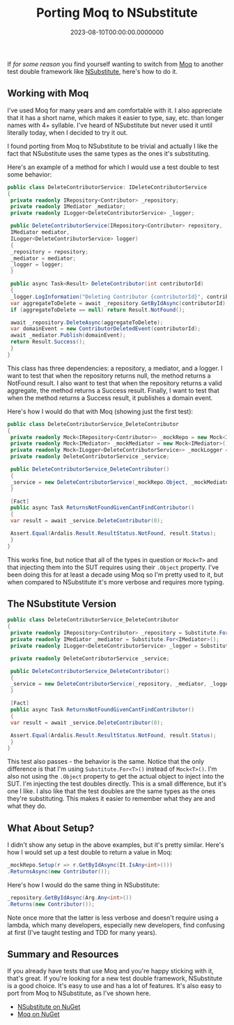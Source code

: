 ﻿---
title: Porting Moq to NSubstitute
date: "2023-08-10T00:00:00.0000000"
description: If for some reason you find yourself wanting to switch from Moq to another test double framework, here's how to do it.
featuredImage: /img/porting-moq-nsubstitute.png
---

If *for some reason* you find yourself wanting to switch from [Moq](https://nuget.org/packages/Moq) to another test double framework like [NSubstitute](https://www.nuget.org/packages/NSubstitute), here's how to do it.

## Working with Moq

I've used Moq for many years and am comfortable with it. I also appreciate that it has a short name, which makes it easier to type, say, etc. than longer names with 4+ syllable. I've heard of NSubstitute but never used it until literally today, when I decided to try it out.

I found porting from Moq to NSubstitute to be trivial and actually I like the fact that NSubstitute uses the same types as the ones it's substituting.

Here's an example of a method for which I would use a test double to test some behavior:

```csharp
public class DeleteContributorService: IDeleteContributorService
{
 private readonly IRepository<Contributor> _repository;
 private readonly IMediator _mediator;
 private readonly ILogger<DeleteContributorService> _logger;

 public DeleteContributorService(IRepository<Contributor> repository,
 IMediator mediator,
 ILogger<DeleteContributorService> logger)
 {
 _repository = repository;
 _mediator = mediator;
 _logger = logger;
 }

 public async Task<Result> DeleteContributor(int contributorId)
 {
 _logger.LogInformation("Deleting Contributor {contributorId}", contributorId);
 var aggregateToDelete = await _repository.GetByIdAsync(contributorId);
 if (aggregateToDelete == null) return Result.NotFound();

 await _repository.DeleteAsync(aggregateToDelete);
 var domainEvent = new ContributorDeletedEvent(contributorId);
 await _mediator.Publish(domainEvent);
 return Result.Success();
 }
}
```

This class has three dependencies: a repository, a mediator, and a logger. I want to test that when the repository returns null, the method returns a NotFound result. I also want to test that when the repository returns a valid aggregate, the method returns a Success result. Finally, I want to test that when the method returns a Success result, it publishes a domain event.

Here's how I would do that with Moq (showing just the first test):

```csharp
public class DeleteContributorService_DeleteContributor
{
 private readonly Mock<IRepository<Contributor>> _mockRepo = new Mock<IRepository<Contributor>>();
 private readonly Mock<IMediator> _mockMediator = new Mock<IMediator>();
 private readonly Mock<ILogger<DeleteContributorService>> _mockLogger = new Mock<ILogger<DeleteContributorService>>();
 private readonly DeleteContributorService _service;

 public DeleteContributorService_DeleteContributor()
 {
 _service = new DeleteContributorService(_mockRepo.Object, _mockMediator.Object, _mockLogger.Object);
 }

 [Fact]
 public async Task ReturnsNotFoundGivenCantFindContributor()
 {
 var result = await _service.DeleteContributor(0);

 Assert.Equal(Ardalis.Result.ResultStatus.NotFound, result.Status);
 }
}
```

This works fine, but notice that all of the types in question or `Mock<T>` and that injecting them into the SUT requires using their `.Object` property. I've been doing this for at least a decade using Moq so I'm pretty used to it, but when compared to NSubstitute it's more verbose and requires more typing.

## The NSubstitute Version

```csharp
public class DeleteContributorService_DeleteContributor
{
 private readonly IRepository<Contributor> _repository = Substitute.For<IRepository<Contributor>>();
 private readonly IMediator _mediator = Substitute.For<IMediator>();
 private readonly ILogger<DeleteContributorService> _logger = Substitute.For<ILogger<DeleteContributorService>>();

 private readonly DeleteContributorService _service;

 public DeleteContributorService_DeleteContributor()
 {
 _service = new DeleteContributorService(_repository, _mediator, _logger);
 }

 [Fact]
 public async Task ReturnsNotFoundGivenCantFindContributor()
 {
 var result = await _service.DeleteContributor(0);

 Assert.Equal(Ardalis.Result.ResultStatus.NotFound, result.Status);
 }
}
```

This test also passes - the behavior is the same. Notice that the only difference is that I'm using `Substitute.For<T>()` instead of `Mock<T>()`. I'm also not using the `.Object` property to get the actual object to inject into the SUT. I'm injecting the test doubles directly. This is a small difference, but it's one I like. I also like that the test doubles are the same types as the ones they're substituting. This makes it easier to remember what they are and what they do.

## What About Setup?

I didn't show any setup in the above examples, but it's pretty similar. Here's how I would set up a test double to return a value in Moq:

```csharp
_mockRepo.Setup(r => r.GetByIdAsync(It.IsAny<int>()))
.ReturnsAsync(new Contributor());
```

Here's how I would do the same thing in NSubstitute:

```csharp
_repository.GetByIdAsync(Arg.Any<int>())
.Returns(new Contributor());
```

Note once more that the latter is less verbose and doesn't require using a lambda, which many developers, especially new developers, find confusing at first (I've taught testing and TDD for many years).

## Summary and Resources

If you already have tests that use Moq and you're happy sticking with it, that's great. If you're looking for a new test double framework, NSubstitute is a good choice. It's easy to use and has a lot of features. It's also easy to port from Moq to NSubstitute, as I've shown here.

- [NSubstitute on NuGet](https://www.nuget.org/packages/NSubstitute/)
- [Moq on NuGet](https://www.nuget.org/packages/Moq/)

